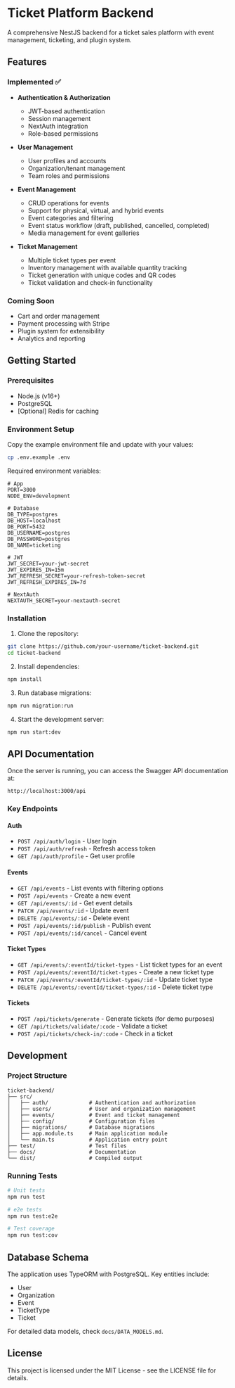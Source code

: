 # Ticket Platform Backend

A comprehensive NestJS backend for a ticket sales platform with event management, ticketing, and plugin system.

## Features

### Implemented ✅

- **Authentication & Authorization**

  - JWT-based authentication
  - Session management
  - NextAuth integration
  - Role-based permissions

- **User Management**

  - User profiles and accounts
  - Organization/tenant management
  - Team roles and permissions

- **Event Management**

  - CRUD operations for events
  - Support for physical, virtual, and hybrid events
  - Event categories and filtering
  - Event status workflow (draft, published, cancelled, completed)
  - Media management for event galleries

- **Ticket Management**
  - Multiple ticket types per event
  - Inventory management with available quantity tracking
  - Ticket generation with unique codes and QR codes
  - Ticket validation and check-in functionality

### Coming Soon

- Cart and order management
- Payment processing with Stripe
- Plugin system for extensibility
- Analytics and reporting

## Getting Started

### Prerequisites

- Node.js (v16+)
- PostgreSQL
- [Optional] Redis for caching

### Environment Setup

Copy the example environment file and update with your values:

```bash
cp .env.example .env
```

Required environment variables:

```
# App
PORT=3000
NODE_ENV=development

# Database
DB_TYPE=postgres
DB_HOST=localhost
DB_PORT=5432
DB_USERNAME=postgres
DB_PASSWORD=postgres
DB_NAME=ticketing

# JWT
JWT_SECRET=your-jwt-secret
JWT_EXPIRES_IN=15m
JWT_REFRESH_SECRET=your-refresh-token-secret
JWT_REFRESH_EXPIRES_IN=7d

# NextAuth
NEXTAUTH_SECRET=your-nextauth-secret
```

### Installation

1. Clone the repository:

```bash
git clone https://github.com/your-username/ticket-backend.git
cd ticket-backend
```

2. Install dependencies:

```bash
npm install
```

3. Run database migrations:

```bash
npm run migration:run
```

4. Start the development server:

```bash
npm run start:dev
```

## API Documentation

Once the server is running, you can access the Swagger API documentation at:

```
http://localhost:3000/api
```

### Key Endpoints

#### Auth

- `POST /api/auth/login` - User login
- `POST /api/auth/refresh` - Refresh access token
- `GET /api/auth/profile` - Get user profile

#### Events

- `GET /api/events` - List events with filtering options
- `POST /api/events` - Create a new event
- `GET /api/events/:id` - Get event details
- `PATCH /api/events/:id` - Update event
- `DELETE /api/events/:id` - Delete event
- `POST /api/events/:id/publish` - Publish event
- `POST /api/events/:id/cancel` - Cancel event

#### Ticket Types

- `GET /api/events/:eventId/ticket-types` - List ticket types for an event
- `POST /api/events/:eventId/ticket-types` - Create a new ticket type
- `PATCH /api/events/:eventId/ticket-types/:id` - Update ticket type
- `DELETE /api/events/:eventId/ticket-types/:id` - Delete ticket type

#### Tickets

- `POST /api/tickets/generate` - Generate tickets (for demo purposes)
- `GET /api/tickets/validate/:code` - Validate a ticket
- `POST /api/tickets/check-in/:code` - Check in a ticket

## Development

### Project Structure

```
ticket-backend/
├── src/
│   ├── auth/             # Authentication and authorization
│   ├── users/            # User and organization management
│   ├── events/           # Event and ticket management
│   ├── config/           # Configuration files
│   ├── migrations/       # Database migrations
│   ├── app.module.ts     # Main application module
│   └── main.ts           # Application entry point
├── test/                 # Test files
├── docs/                 # Documentation
└── dist/                 # Compiled output
```

### Running Tests

```bash
# Unit tests
npm run test

# e2e tests
npm run test:e2e

# Test coverage
npm run test:cov
```

## Database Schema

The application uses TypeORM with PostgreSQL. Key entities include:

- User
- Organization
- Event
- TicketType
- Ticket

For detailed data models, check `docs/DATA_MODELS.md`.

## License

This project is licensed under the MIT License - see the LICENSE file for details.
